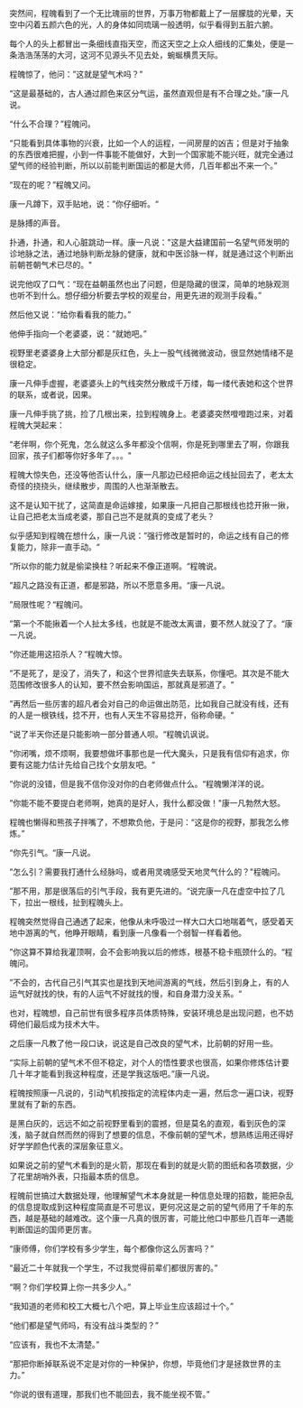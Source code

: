 突然间，程魄看到了一个无比瑰丽的世界，万事万物都戴上了一层朦胧的光晕，天空中闪着五颜六色的光，人的身体如同琉璃一般透明，似乎看得到五脏六腑。

每个人的头上都冒出一条细线直指天空，而这天空之上众人细线的汇集处，便是一条浩浩荡荡的大河，这河不见源头不见去处，蜿蜒横贯天际。

程魄惊了，他问：”这就是望气术吗？”

“这是最基础的，古人通过颜色来区分气运，虽然直观但是有不合理之处。”康一凡说。

“什么不合理？”程魄问。

“只能看到具体事物的兴衰，比如一个人的运程，一间房屋的凶吉；但是对于抽象的东西很难把握，小到一件事能不能做好，大到一个国家能不能兴旺，就完全通过望气师的经验判断，所以以前能判断国运的都是大师，几百年都出不来一个。”

“现在的呢？”程魄又问。

康一凡蹲下，双手贴地，说：”你仔细听。“

是脉搏的声音。

扑通，扑通，和人心脏跳动一样。康一凡说："这是大益建国前一名望气师发明的诊地脉之法，通过地脉判断龙脉的健康，就和中医诊脉一样，就是通过这个判断出前朝苍朝气术已尽的。"

说完他叹了口气：“现在益朝虽然也出了问题，但是隐藏的很深，简单的地脉观测也听不到什么。想仔细分析要去学校的观星台，用更先进的观测手段看。”

然后他又说：“给你看看我的能力。”

他伸手指向一个老婆婆，说：“就她吧。”

视野里老婆婆身上大部分都是灰红色，头上一股气线微微波动，很显然她情绪不是很稳定。

康一凡伸手虚握，老婆婆头上的气线突然分散成千万缕，每一缕代表她和这个世界的联系，或者说，因果。

康一凡伸手挑了挑，捡了几根出来，拉到程魄身上。老婆婆突然噔噔跑过来，对着程魄大哭起来：

“老伴啊，你个死鬼，怎么就这么多年都没个信啊，你是死到哪里去了啊，你跟我回家，孩子们都等你好多年了。。。"

程魄大惊失色，还没等他否认什么，康一凡那边已经把命运之线扯回去了，老太太奇怪的挠挠头，继续散步，周围的人也渐渐散去。

这不是认知干扰了，这简直是命运嫁接，如果康一凡把自己那根线也捻开揪一揪，让自己把老太当成老婆，那自己岂不是就真的变成了老头？

似乎感知到程魄在想什么，康一凡说：”强行修改是暂时的，命运之线有自己的修复能力，除非一直手动。“

”所以你的能力就是偷梁换柱？听起来不像正道啊。“程魄说。

”超凡之路没有正道，都是邪路，所以不愿意多用。“康一凡说。

”局限性呢？“程魄问。

”第一个不能揪着一个人扯太多线，也就是不能改太离谱，要不然人就没了了。“康一凡说。

”你还能用这招杀人？“程魄大惊。

”不是死了，是没了，消失了，和这个世界彻底失去联系，你懂吧。其次是不能大范围修改很多人的认知，要不然会影响国运，那就真是邪道了。“

”再然后一些厉害的超凡者会对自己的命运做出防范，比如我自己就没有线，还有的人是一根铁线，捻不开，也有人天生不容易捻开，俗称命硬。“

”说了半天你还是只能影响一部分普通人呗。“程魄讥讽说。

”你闭嘴，烦不烦啊，我要想做坏事那也是一代大魔头，只是我有信仰有追求，你要有这能力估计先给自己找个女朋友吧。“

”你说的没错，但是我不信你没对你的白老师做点什么。“程魄懒洋洋的说。

”你能不能不要提白老师啊，她真的是好人，我什么都没做！"康一凡勃然大怒。

程魄也懒得和熊孩子拌嘴了，不想欺负他，于是问：“这是你的视野，那我怎么修炼。”

“你先引气。“康一凡说。

”怎么引？需要我打通什么经脉吗，或者用灵魂感受天地灵气什么的？"程魄问。

”那不用，那是很落后的引气手段，我有更先进的。“说完康一凡在虚空中拉了几下，拉出一根线，扯到程魄头上。

程魄突然觉得自己通透了起来，他像从未呼吸过一样大口大口地喘着气，感受着天地中游离的气，他睁开眼睛，看到康一凡像看一个弱智一样看着他。

”你这算不算给我灌顶啊，会不会影响我以后的修炼，根基不稳卡瓶颈什么的。“程魄问。

”不会的，古代自己引气其实也是找到天地间游离的气线，然后引到身上，有的人运气好就找的快，有的人运气不好就找的慢，和自身潜力没关系。“

也对，程魄想，自己前世有很多程序员体质特殊，安装环境总是出现问题，也不妨碍他们最后成为技术大牛。

之后康一凡教了他一段口诀，说这是自己改良的望气术，比前朝的好用一些。

“实际上前朝的望气术不但不稳定，对个人的悟性要求也很高，如果你修炼估计要几十年才能看到我这种程度，还是学我这版吧。”康一凡说。

程魄按照康一凡说的，引动气机按指定的流程体内走一遍，然后念一遍口诀，视野里就有了新的东西。

是黑白灰的，远远不如之前视野里看到的震撼，但是莫名的直观，看到灰色的深浅，脑子就自然而然的得到了想要的信息，不像前朝的望气术，想熟练运用还得好好学学颜色代表的深层象征意义。

如果说之前的望气术看到的是火箭，那现在看到的就是火箭的图纸和各项数据，少了花里胡哨外表，只指最本质的信息。

程魄前世搞过大数据处理，他理解望气术本身就是一种信息处理的招数，能把杂乱的信息提取成到这种程度简直是不可思议，更何况这是之前的望气师用了千年的东西，越是基础的越难改。这个康一凡真的很厉害，可能比他口中那些几百年一遇能判断国运的国师更厉害。

“康师傅，你们学校有多少学生，每个都像你这么厉害吗？”

“最近二十年就我一个学生，不过我觉得前辈们都很厉害的。”

“啊？你们学校算上你一共多少人。”

“我知道的老师和校工大概七八个吧，算上毕业生应该超过十个。”

“他们都是望气师吗，有没有战斗类型的？”

“应该有，我也不太清楚。”

“那把你断掉联系说不定是对你的一种保护，你想，毕竟他们才是拯救世界的主力。”

“你说的很有道理，那我们也不能回去，我不能坐视不管。”

